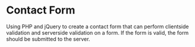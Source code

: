 # Contact Form

Using PHP and jQuery to create a contact form that can perform clientside validation and serverside validation on a form. If the form is valid, the form should be submitted to the server.